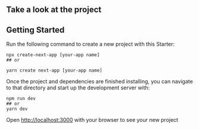 ## Take a look at the project

## Getting Started

Run the following command to create a new project with this Starter:

```
npx create-next-app [your-app name]
## or

yarn create next-app [your-app name]

```

Once the project and dependencies are finished installing, you can navigate to that directory and start up the development server with:

```
npm run dev
## or
yarn dev

```

Open [http://localhost:3000](http://localhost:3000) with your browser to see your new project
